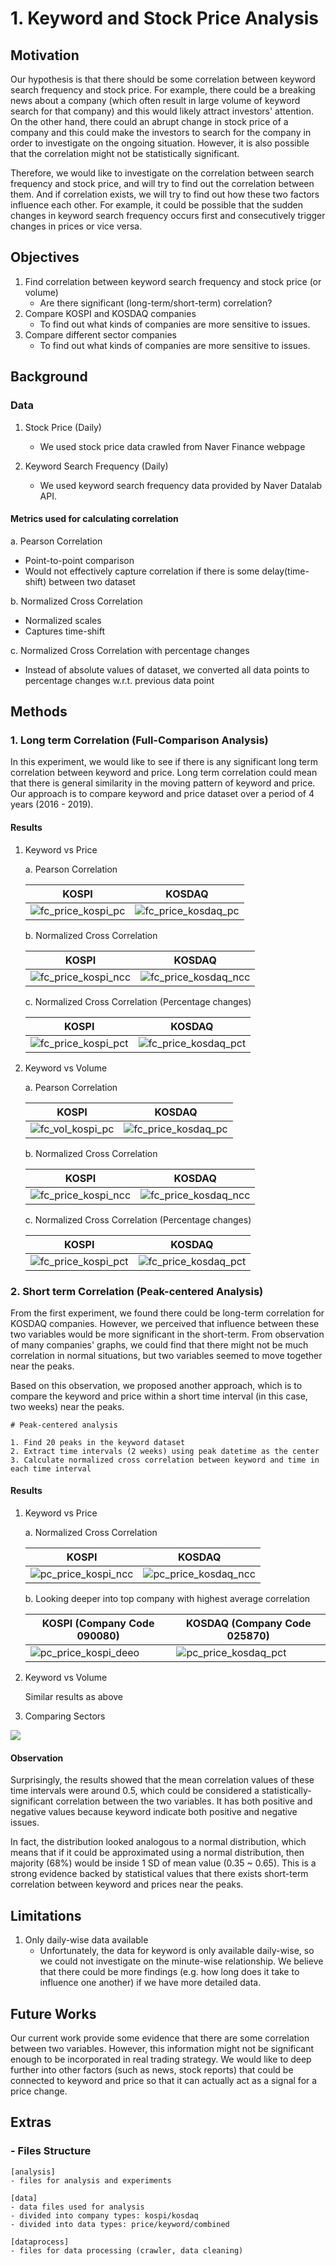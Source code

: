 # 1. Keyword and Stock Price Analysis



## Motivation
Our hypothesis is that there should be some correlation between keyword search frequency and stock price.
For example, there could be a breaking news about a company (which often result in large volume of keyword search for that company)
and this would likely attract investors' attention. On the other hand, there could an abrupt change in stock price of a company and 
this could make the investors to search for the company in order to investigate on the ongoing situation.
However, it is also possible that the correlation might not be statistically significant.

Therefore, we would like to investigate on the correlation between search frequency and stock price, 
and will try to find out the correlation between them. And if correlation exists, we will try to find out how these two factors
influence each other. For example, it could be possible that the sudden changes in keyword search frequency 
occurs first and consecutively trigger changes in prices or vice versa.

## Objectives
1. Find correlation between keyword search frequency and stock price (or volume)
    - Are there significant (long-term/short-term) correlation?
2. Compare KOSPI and KOSDAQ companies
    - To find out what kinds of companies are more sensitive to issues.
3. Compare different sector companies
    - To find out what kinds of companies are more sensitive to issues.

## Background
### Data
1. Stock Price (Daily)
   - We used stock price data crawled from Naver Finance webpage

2. Keyword Search Frequency (Daily)
   - We used keyword search frequency data provided by Naver Datalab API.

#### Metrics used for calculating correlation
a. Pearson Correlation
  - Point-to-point comparison
  - Would not effectively capture correlation if there is some delay(time-shift) between two dataset

b. Normalized Cross Correlation
  - Normalized scales 
  - Captures time-shift
  
c. Normalized Cross Correlation with percentage changes
  - Instead of absolute values of dataset, we converted all data points to percentage changes w.r.t. previous data point 
 
## Methods
### 1. Long term Correlation (Full-Comparison Analysis)

In this experiment, we would like to see if there is any significant long term correlation between keyword and price.
Long term correlation could mean that there is general similarity in the moving pattern of keyword and price.
Our approach is to compare keyword and price dataset over a period of 4 years (2016 - 2019).
  
#### Results
  1. Keyword vs Price
      
      a. Pearson Correlation
      
      | KOSPI | KOSDAQ | 
      | ----- | ------ |
      | ![fc_price_kospi_pc](./img/fc_price_kospi_pc.png) | ![fc_price_kosdaq_pc](./img/fc_price_kosdaq_pc.png)  |

      b. Normalized Cross Correlation
      
      | KOSPI | KOSDAQ | 
      | ----- | ------ |
      | ![fc_price_kospi_ncc](./img/fc_price_kospi_ncc.png) | ![fc_price_kosdaq_ncc](./img/fc_price_kosdaq_ncc.png)  |
      
      c. Normalized Cross Correlation (Percentage changes)
      
      | KOSPI | KOSDAQ | 
      | ----- | ------ |
      | ![fc_price_kospi_pct](./img/fc_price_kospi_pct.png) | ![fc_price_kosdaq_pct](./img/fc_price_kosdaq_pct.png)  |
  
  2. Keyword vs Volume
  
      a. Pearson Correlation
      
      | KOSPI | KOSDAQ | 
      | ----- | ------ |
      | ![fc_vol_kospi_pc](./img/fc_vol_kospi_pc.png) | ![fc_price_kosdaq_pc](./img/fc_vol_kospi_pc.png)  |

      b. Normalized Cross Correlation
      
      | KOSPI | KOSDAQ | 
      | ----- | ------ |
      | ![fc_price_kospi_ncc](./img/fc_vol_kospi_ncc.png) | ![fc_price_kosdaq_ncc](./img/fc_vol_kosdaq_ncc.png)  |
      
      c. Normalized Cross Correlation (Percentage changes)
      
      | KOSPI | KOSDAQ | 
      | ----- | ------ |
      | ![fc_price_kospi_pct](./img/fc_vol_kospi_pct.png) | ![fc_price_kosdaq_pct](./img/fc_vol_kosdaq_pct.png)  |
  

### 2. Short term Correlation (Peak-centered Analysis)

From the first experiment, we found there could be long-term correlation for KOSDAQ companies.
However, we perceived that influence between these two variables would be more significant in the short-term.
From observation of many companies' graphs, we could find that there might not be much correlation in normal situations,
but two variables seemed to move together near the peaks.

Based on this observation, we proposed another approach, which is to compare the keyword and price within a short time interval 
(in this case, two weeks) near the peaks.

```
# Peak-centered analysis

1. Find 20 peaks in the keyword dataset 
2. Extract time intervals (2 weeks) using peak datetime as the center
3. Calculate normalized cross correlation between keyword and time in each time interval
```


#### Results

  1. Keyword vs Price

      a. Normalized Cross Correlation
      
      | KOSPI | KOSDAQ | 
      | ----- | ------ |
      | ![pc_price_kospi_ncc](./img/pc_price_kospi_ncc.png) | ![pc_price_kosdaq_ncc](./img/pc_price_kosdaq_ncc.png)  |
      
      b. Looking deeper into top company with highest average correlation
      
      | KOSPI (Company Code 090080) | KOSDAQ (Company Code 025870) | 
      | ----- | ------ |
      | ![pc_price_kospi_deeo](./img/pc_price_kospi_deep.png) | ![pc_price_kosdaq_pct](./img/pc_price_kosdaq_deep.png)  |

  2. Keyword vs Volume
  
     Similar results as above
  
  3. Comparing Sectors
  
  ![](./img/pc_price_sectors.png)

#### Observation
Surprisingly, the results showed that the mean correlation values of these time intervals were around 0.5, 
which could be considered a statistically-significant correlation between the two variables.
It has both positive and negative values because keyword indicate both positive and negative issues.

In fact, the distribution looked analogous to a normal distribution, which means that if it could be approximated
using a normal distribution, then majority (68%) would be inside 1 SD of mean value (0.35 ~ 0.65). 
This is a strong evidence backed by statistical values that there exists short-term correlation between keyword
and prices near the peaks.


## Limitations
1. Only daily-wise data available
    - Unfortunately, the data for keyword is only available daily-wise, so we could not investigate on the minute-wise
    relationship. We believe that there could be more findings (e.g. how long does it take to influence one another) 
    if we have more detailed data.

## Future Works
Our current work provide some evidence that there are some correlation between two variables.
However, this information might not be significant enough to be incorporated in real trading strategy.
We would like to deep further into other factors (such as news, stock reports) that could be connected to keyword and price so that it can actually act as a signal for a price change.


## Extras
### - Files Structure
```
[analysis]
- files for analysis and experiments

[data]
- data files used for analysis
- divided into company types: kospi/kosdaq
- divided into data types: price/keyword/combined

[dataprocess]
- files for data processing (crawler, data cleaning)
```
